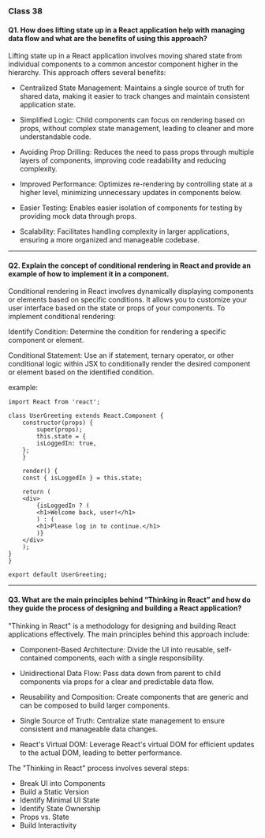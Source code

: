 ### Class 38

#### Q1. How does lifting state up in a React application help with managing data flow and what are the benefits of using this approach?

Lifting state up in a React application involves moving shared state from individual components to a common ancestor component higher in the hierarchy. This approach offers several benefits:

+ Centralized State Management: Maintains a single source of truth for shared data, making it easier to track changes and maintain consistent application state.

+ Simplified Logic: Child components can focus on rendering based on props, without complex state management, leading to cleaner and more understandable code.

+ Avoiding Prop Drilling: Reduces the need to pass props through multiple layers of components, improving code readability and reducing complexity.

+ Improved Performance: Optimizes re-rendering by controlling state at a higher level, minimizing unnecessary updates in components below.

+ Easier Testing: Enables easier isolation of components for testing by providing mock data through props.

+ Scalability: Facilitates handling complexity in larger applications, ensuring a more organized and manageable codebase.
 

---

#### Q2. Explain the concept of conditional rendering in React and provide an example of how to implement it in a component.

Conditional rendering in React involves dynamically displaying components or elements based on specific conditions. It allows you to customize your user interface based on the state or props of your components. To implement conditional rendering:

Identify Condition: Determine the condition for rendering a specific component or element.

Conditional Statement: Use an if statement, ternary operator, or other conditional logic within JSX to conditionally render the desired component or element based on the identified condition.

example:

    import React from 'react';

    class UserGreeting extends React.Component {
        constructor(props) {
            super(props);
            this.state = {
            isLoggedIn: true,
        };
        }

        render() {
        const { isLoggedIn } = this.state;

        return (
        <div>
            {isLoggedIn ? (
            <h1>Welcome back, user!</h1>
            ) : (
            <h1>Please log in to continue.</h1>
            )}
        </div>
        );
    }
    }

    export default UserGreeting;


---

#### Q3. What are the main principles behind “Thinking in React” and how do they guide the process of designing and building a React application?

"Thinking in React" is a methodology for designing and building React applications effectively. The main principles behind this approach include:

+ Component-Based Architecture: Divide the UI into reusable, self-contained components, each with a single responsibility.

+ Unidirectional Data Flow: Pass data down from parent to child components via props for a clear and predictable data flow.

+ Reusability and Composition: Create components that are generic and can be composed to build larger components.

+ Single Source of Truth: Centralize state management to ensure consistent and manageable data changes.

+ React's Virtual DOM: Leverage React's virtual DOM for efficient updates to the actual DOM, leading to better performance.

The "Thinking in React" process involves several steps:

+ Break UI into Components
+ Build a Static Version
+ Identify Minimal UI State
+ Identify State Ownership
+ Props vs. State
+ Build Interactivity


